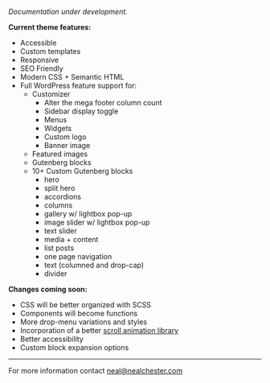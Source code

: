 *Documentation under development.*

**Current theme features:**

* Accessible
* Custom templates
* Responsive
* SEO Friendly
* Modern CSS + Semantic HTML
* Full WordPress feature support for:
  * Customizer
    * Alter the mega footer column count
    * Sidebar display toggle
    * Menus
    * Widgets
    * Custom logo
    * Banner image
  * Featured images
  * Gutenberg blocks
  * 10+ Custom Gutenberg blocks
    * hero
    * split hero
    * accordions
    * columns
    * gallery w/ lightbox pop-up
    * image slider w/ lightbox pop-up
    * text slider
    * media + content
    * list posts
    * one page navigation
    * text (columned and drop-cap)
    * divider


**Changes coming soon:**

* CSS will be better organized with SCSS
* Components will become functions
* More drop-menu variations and styles
* Incorporation of a better [scroll animation library](https://greensock.com/)
* Better accessibility
* Custom block expansion options

***

For more information contact neal@nealchester.com
